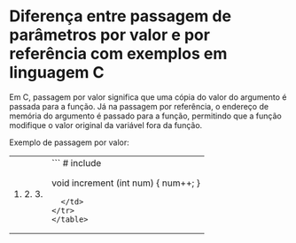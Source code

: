# Diferença entre passagem de parâmetros por valor e por referência com exemplos em linguagem C

Em C, passagem por valor significa que uma cópia do valor do argumento é passada para a função. Já na passagem por referência, o endereço de memória do argumento é passado para a função, permitindo que a função modifique o valor original da variável fora da função.

Exemplo de passagem por valor:

<table>
<tr>
  <td>
    1.
    2.
    3.
  </td>
  <td>
    ```
# include <stdio.h>

void increment (int num) {
    num++;
}


```
  </td>
</tr>
</table>
